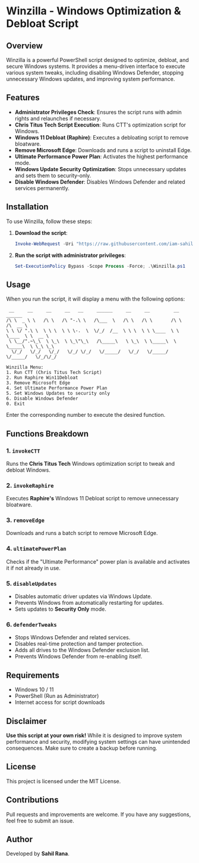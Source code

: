 # Winzilla - Windows Optimization & Debloat Script

## Overview

Winzilla is a powerful PowerShell script designed to optimize, debloat, and secure Windows systems. It provides a menu-driven interface to execute various system tweaks, including disabling Windows Defender, stopping unnecessary Windows updates, and improving system performance.

## Features

- **Administrator Privileges Check**: Ensures the script runs with admin rights and relaunches if necessary.
- **Chris Titus Tech Script Execution**: Runs CTT's optimization script for Windows.
- **Windows 11 Debloat (Raphire)**: Executes a debloating script to remove bloatware.
- **Remove Microsoft Edge**: Downloads and runs a script to uninstall Edge.
- **Ultimate Performance Power Plan**: Activates the highest performance mode.
- **Windows Update Security Optimization**: Stops unnecessary updates and sets them to security-only.
- **Disable Windows Defender**: Disables Windows Defender and related services permanently.

## Installation

To use Winzilla, follow these steps:

1. **Download the script**:
   ```powershell
   Invoke-WebRequest -Uri "https://raw.githubusercontent.com/iam-sahil/winzilla/refs/heads/master/public/win.ps1" -OutFile "Winzilla.ps1"
   ```

2. **Run the script with administrator privileges**:
   ```powershell
   Set-ExecutionPolicy Bypass -Scope Process -Force; .\Winzilla.ps1
   ```

## Usage

When you run the script, it will display a menu with the following options:

```shell
 __     __     __     __   __     ______     __     __         __         ______    
/\ \  _ \ \   /\ \   /\ "-.\ \   /\___  \   /\ \   /\ \       /\ \       /\  __ \   
\ \ \/ ".\ \  \ \ \  \ \ \-.  \  \/_/  /__  \ \ \  \ \ \____  \ \ \____  \ \  __ \  
 \ \__/".~\_\  \ \_\  \ \_\"\_\   /\_____\   \ \_\  \ \_____\  \ \_____\  \ \_\ \_\
  \/_/   \/_/   \/_/   \/_/ \/_/   \/_____/   \/_/   \/_____/   \/_____/   \/_/\/_/

Winzilla Menu:
1. Run CTT (Chris Titus Tech Script)
2. Run Raphire Win11Debloat
3. Remove Microsoft Edge
4. Set Ultimate Performance Power Plan
5. Set Windows Updates to security only
6. Disable Windows Defender
0. Exit
```

Enter the corresponding number to execute the desired function.

## Functions Breakdown

### 1. `invokeCTT`
Runs the **Chris Titus Tech** Windows optimization script to tweak and debloat Windows.

### 2. `invokeRaphire`
Executes **Raphire's** Windows 11 Debloat script to remove unnecessary bloatware.

### 3. `removeEdge`
Downloads and runs a batch script to remove Microsoft Edge.

### 4. `ultimatePowerPlan`
Checks if the "Ultimate Performance" power plan is available and activates it if not already in use.

### 5. `disableUpdates`
- Disables automatic driver updates via Windows Update.
- Prevents Windows from automatically restarting for updates.
- Sets updates to **Security Only** mode.

### 6. `defenderTweaks`
- Stops Windows Defender and related services.
- Disables real-time protection and tamper protection.
- Adds all drives to the Windows Defender exclusion list.
- Prevents Windows Defender from re-enabling itself.

## Requirements
- Windows 10 / 11
- PowerShell (Run as Administrator)
- Internet access for script downloads

## Disclaimer
**Use this script at your own risk!** While it is designed to improve system performance and security, modifying system settings can have unintended consequences. Make sure to create a backup before running.

## License
This project is licensed under the MIT License.

## Contributions
Pull requests and improvements are welcome. If you have any suggestions, feel free to submit an issue.

## Author
Developed by **Sahil Rana**.

